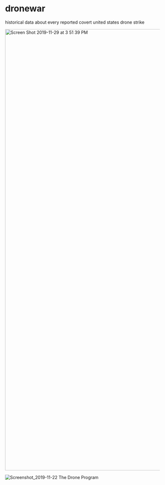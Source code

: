 # dronewar
historical data about every reported covert united states drone strike

<img width="1434" alt="Screen Shot 2019-11-29 at 3 51 39 PM" src="https://user-images.githubusercontent.com/46908343/69889779-d54f8280-12c0-11ea-9022-c184f8ce081a.png">

![Screenshot_2019-11-22 The Drone Program](https://user-images.githubusercontent.com/46908343/69889847-1ba4e180-12c1-11ea-8e11-8c271a68c86f.png)
